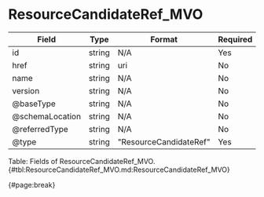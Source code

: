 <!--
    ATTENTION: This file was generated via gradle!
               Do NOT manually edit this file! Any such changes will be overwritten!
-->

# ResourceCandidateRef_MVO

| Field | Type | Format | Required |
| ------- | ------- | ------- | --- |
| id | string | N/A | Yes |
| href | string | uri | No |
| name | string | N/A | No |
| version | string | N/A | No |
| @baseType | string | N/A | No |
| @schemaLocation | string | N/A | No |
| @referredType | string | N/A | No |
| @type | string | "ResourceCandidateRef" | Yes |

Table: Fields of ResourceCandidateRef_MVO. {#tbl:ResourceCandidateRef_MVO.md:ResourceCandidateRef_MVO}

{#page:break}
